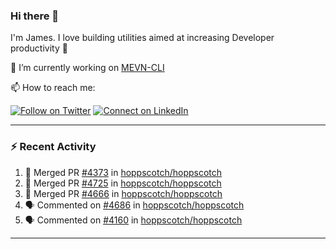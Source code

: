 ### Hi there 👋

I'm James. I love building utilities aimed at increasing Developer productivity :raised_hands: 

🔭 I’m currently working on [MEVN-CLI](https://github.com/madlabsinc/mevn-cli)

📫 How to reach me:

[![Follow on Twitter](https://img.shields.io/badge/--twitter?label=Twitter&logo=Twitter&style=social)](https://twitter.com/james_madhacks) [![Connect on LinkedIn](https://img.shields.io/badge/--linkedin?label=LinkedIn&logo=LinkedIn&style=social)](https://www.linkedin.com/in/jamesgeorge007)

---

### :zap: Recent Activity

<!--START_SECTION:activity-->
1. 🎉 Merged PR [#4373](https://github.com/hoppscotch/hoppscotch/pull/4373) in [hoppscotch/hoppscotch](https://github.com/hoppscotch/hoppscotch)
2. 🎉 Merged PR [#4725](https://github.com/hoppscotch/hoppscotch/pull/4725) in [hoppscotch/hoppscotch](https://github.com/hoppscotch/hoppscotch)
3. 🎉 Merged PR [#4666](https://github.com/hoppscotch/hoppscotch/pull/4666) in [hoppscotch/hoppscotch](https://github.com/hoppscotch/hoppscotch)
4. 🗣 Commented on [#4686](https://github.com/hoppscotch/hoppscotch/pull/4686#issuecomment-2637052217) in [hoppscotch/hoppscotch](https://github.com/hoppscotch/hoppscotch)
5. 🗣 Commented on [#4160](https://github.com/hoppscotch/hoppscotch/issues/4160#issuecomment-2633040329) in [hoppscotch/hoppscotch](https://github.com/hoppscotch/hoppscotch)
<!--END_SECTION:activity-->

---

<!--
**jamesgeorge007/jamesgeorge007** is a ✨ _special_ ✨ repository because its `README.md` (this file) appears on your GitHub profile.

Here are some ideas to get you started:

- 🌱 I’m currently learning ...
- 👯 I’m looking to collaborate on ...
- 🤔 I’m looking for help with ...
- 💬 Ask me about ...
- 😄 Pronouns: ...
- ⚡ Fun fact: ...
-->
